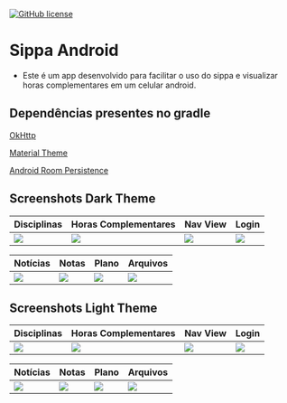 [![GitHub license](https://img.shields.io/badge/license-Apache%20License%202.0-blue.svg?style=flat)](https://www.apache.org/licenses/LICENSE-2.0)
# Sippa Android
  - Este é um app desenvolvido para facilitar o uso do sippa e visualizar horas complementares em um celular android.

## Dependências presentes no gradle
[OkHttp](https://square.github.io/okhttp/)

[Material Theme](https://material.io) 

[Android Room Persistence](https://developer.android.com/topic/libraries/architecture/room)

## Screenshots Dark Theme
| Disciplinas | Horas Complementares | Nav View | Login |
|---|---|---|---|
|![](https://user-images.githubusercontent.com/7853887/59478646-71c7ba80-8e30-11e9-94fb-c06b073ea7f9.png)|![](https://user-images.githubusercontent.com/7853887/59478656-72605100-8e30-11e9-9a35-74d3761cf49e.png)|![](https://user-images.githubusercontent.com/7853887/59478655-72605100-8e30-11e9-9cae-41c95deb56ea.png)|![](https://user-images.githubusercontent.com/7853887/59478645-712f2400-8e30-11e9-807d-055bb2990ff8.png)|


| Notícias | Notas | Plano | Arquivos |
|---|---|---|---|
|![](https://user-images.githubusercontent.com/7853887/59478648-71c7ba80-8e30-11e9-804b-f5d1c8f06703.png)|![](https://user-images.githubusercontent.com/7853887/59478650-71c7ba80-8e30-11e9-8cb3-0e0e3e4faece.png)|![](https://user-images.githubusercontent.com/7853887/59478652-71c7ba80-8e30-11e9-913e-26ae2d6d22ce.png)|![](https://user-images.githubusercontent.com/7853887/59478653-71c7ba80-8e30-11e9-9579-c12a2043dd2b.png)|


## Screenshots Light Theme
| Disciplinas | Horas Complementares | Nav View | Login |
|---|---|---|---|
|![](https://user-images.githubusercontent.com/7853887/59478822-2530af00-8e31-11e9-80a1-a8e75876e13f.png)|![](https://user-images.githubusercontent.com/7853887/59478831-2661dc00-8e31-11e9-8d75-70979903d21b.png)|![](https://user-images.githubusercontent.com/7853887/59478823-2530af00-8e31-11e9-8855-8fe832d499e2.png)|![](https://user-images.githubusercontent.com/7853887/59479056-f1a25480-8e31-11e9-9124-791a17b118a6.png)|


| Notícias | Notas | Plano | Arquivos |
|---|---|---|---|
|![](https://user-images.githubusercontent.com/7853887/59478826-25c94580-8e31-11e9-9943-4d9f8f41dd04.png)|![](https://user-images.githubusercontent.com/7853887/59478827-25c94580-8e31-11e9-8c9b-05635673ba1e.png)|![](https://user-images.githubusercontent.com/7853887/59478828-25c94580-8e31-11e9-8ce8-b31ad0e66f25.png)|![](https://user-images.githubusercontent.com/7853887/59478829-25c94580-8e31-11e9-8e31-0a318a031ebf.png)|
